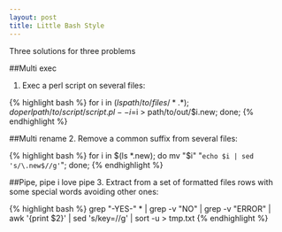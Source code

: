 ```yaml
---
layout: post
title: Little Bash Style
---
```


Three solutions for three problems

##Multi exec
1. Exec a perl script on several files:

{% highlight bash %}
for i in $(ls path/to/files/*.*);
do perl path/to/script/script.pl --i=$i > path/to/out/$i.new;
done;
{% endhighlight %}

##Multi rename
2. Remove a common suffix from several files:

{% highlight bash %}
for i in $(ls *.new);
do mv "$i" "`echo $i | sed 's/\.new$//g'`";
done;
{% endhighlight %}

##Pipe, pipe i love pipe
3. Extract from a set of formatted files rows with some special words avoiding other ones:

{% highlight bash %}
grep "\-YES\-" * |
grep -v "NO" |
grep -v "ERROR" |
awk '{print $2}' |
sed 's/key=//g' |
sort -u > tmp.txt
{% endhighlight %}